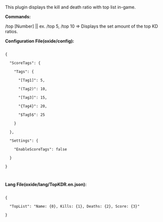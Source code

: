 This plugin displays the kill and death ratio with top list in-game.

**Commands:**

/top [Number] || ex. /top 5, /top 10 => Displays the set amount of the top KD ratios.

**Configuration File(oxide/config):**

````

{

  "ScoreTags": {

    "Tags": {

      "[Tag1]": 5,

      "(Tag2)": 10,

      "[Tag3]": 15,

      "{Tag4}": 20,

      "$Tag5$": 25

    }

  },

  "Settings": {

    "EnableScoreTags": false

  }

}

 
````


**Lang File(oxide/lang/TopKDR.en.json):**

````

{

  "TopList": "Name: {0}, Kills: {1}, Deaths: {2}, Score: {3}"

}


 
````